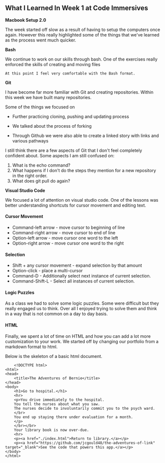 ## **What I Learned In Week 1 at Code Immersives**

**Macbook Setup 2.0**

The week started off slow as a result of having to setup the computers once again.  However this really highlighted some of the things that we've learned as the process went much quicker.


**Bash**

We continue to work on our skills through bash.  One of the exercises really enforced the skills of creating and moving files
    
    At this point I feel very comfortable with the Bash format.


**Git**

I have become far more familiar with Git and creating repositories.  Within this week we have built many repositories. 

Some of the things we focused on

* Further practicing cloning, pushing and updating process

* We talked about the process of forking 

* Through Github we were also able to create a linked story with links and various pathways

I still think there are a few aspects of Git that I don't feel completely confident about.  Some aspects I am still confused on:
1. What is the echo command?
2. What happens if I don't do the steps they mention for a new repository in the right order.  
3. What does git pull do again?

**Visual Studio Code**

We focused a lot of attention on visual studio code.  One of the lessons was better understanding shortcuts for cursor movement and editing text.

#### Cursor Movement

* Command-left arrow - move cursor to beginning of line
* Command-right arrow - move cursor to end of line
* Option-left arrow - move cursor one word to the left
* Option-right arrow - move cursor one word to the right


#### Selection

* Shift + any cursor movement - expand selection by that amount
* Option-click - place a multi-cursor
* Command-D - Additionally select next instance of current selection.
* Command-Shift-L - Select all instances of current selection.

#### Logic Puzzles
As a class we had to solve some logic puzzles.  Some were difficult but they really engaged us to think.  Over all I enjoyed trying to solve them and think in a way that is not common on a day to day basis.

####  HTML

Finally, we spent a lot of time on HTML and how you can add a lot more customization to your work.  We started off by changing our portfolio from a markdown format to html.

Below is the skeleton of a basic html document.

        <!DOCTYPE html>
    <html>
    <head>
        <title>The Adventures of Bernie</title>
    </head>
    <body>
        <h1>Go to hospital.</h1>
        <hr>
        <p>You drive immediately to the hospital.  
        You tell the nurses about what you saw.
        The nurses decide to involuntarily commit you to the psych ward.
        </br>
        You end up staying there under evaluation for a month.
        </p>
        </br></br>
        Your library book is now over-due.
        <hr>
        <p><a href="./index.html">Return to library.</a></p>
        <p><a href="https://github.com/jcgould48/the-adventures-of-link" target="_blank">See the code that powers this app.</a></p>
    </body>
    </html>